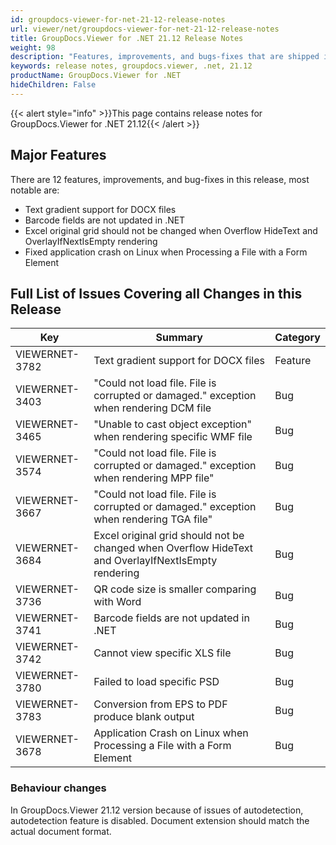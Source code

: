 ```yaml
---
id: groupdocs-viewer-for-net-21-12-release-notes
url: viewer/net/groupdocs-viewer-for-net-21-12-release-notes
title: GroupDocs.Viewer for .NET 21.12 Release Notes
weight: 98
description: "Features, improvements, and bugs-fixes that are shipped in GroupDocs.Viewer for .NET 21.12"
keywords: release notes, groupdocs.viewer, .net, 21.12
productName: GroupDocs.Viewer for .NET
hideChildren: False
---
```

{{< alert style="info" >}}This page contains release notes for GroupDocs.Viewer for .NET 21.12{{< /alert >}}

## Major Features

There are 12 features, improvements, and bug-fixes in this release, most notable are:

* Text gradient support for DOCX files
* Barcode fields are not updated in .NET
* Excel original grid should not be changed when Overflow HideText and OverlayIfNextIsEmpty rendering
* Fixed application crash on Linux when Processing a File with a Form Element

## Full List of Issues Covering all Changes in this Release

| Key|Summary| Category |
| --- | --- | --- |
|VIEWERNET-3782|Text gradient support for DOCX files|Feature
|VIEWERNET-3403|"Could not load file. File is corrupted or damaged." exception when rendering DCM file|Bug|
|VIEWERNET-3465|"Unable to cast object exception" when rendering specific WMF file|Bug|
|VIEWERNET-3574|"Could not load file. File is corrupted or damaged." exception when rendering MPP file"|Bug|
|VIEWERNET-3667|"Could not load file. File is corrupted or damaged." exception when rendering TGA file"|Bug|
|VIEWERNET-3684|Excel original grid should not be changed when Overflow HideText and OverlayIfNextIsEmpty rendering|Bug|
|VIEWERNET-3736|QR code size is smaller comparing with Word|Bug|
|VIEWERNET-3741|Barcode fields are not updated in .NET|Bug|
|VIEWERNET-3742|Cannot view specific XLS file|Bug|
|VIEWERNET-3780|Failed to load specific PSD|Bug|
|VIEWERNET-3783|Conversion from EPS to PDF produce blank output|Bug|
|VIEWERNET-3678|Application Crash on Linux when Processing a File with a Form Element|Bug|

### Behaviour changes

In GroupDocs.Viewer 21.12 version because of issues of autodetection, autodetection feature is disabled.
Document extension should match the actual document format.
